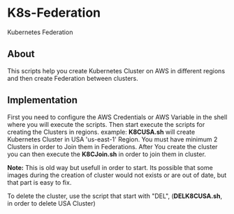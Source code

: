 # K8s-Federation
Kubernetes Federation

## About
This scripts help you create Kubernetes Cluster on AWS in different regions and then create Federation between clusters.


## Implementation

First you need to configure the AWS Credentials or AWS Variable in the shell where you will execute the scripts. Then start execute the scripts for creating the Clusters in regions. example:
**K8CUSA.sh** will create Kubernetes Cluster in USA 'us-east-1' Region.
You must have minimum 2 Clusters in order to Join them in Federations. After You create the cluster you can then execute the **K8CJoin.sh** in order to join them in cluster. 

**Note:**
This is old way but usefull in order to start. Its possible that some images during the creation of cluster would not exists or are out of date, but that part is easy to fix. 

To delete the cluster, use the script that start with "DEL", (**DELK8CUSA.sh**, in order to delete USA Cluster) 
